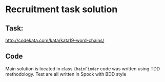 # Recruitment task solution

## Task:
http://codekata.com/kata/kata19-word-chains/

## Code
Main solution is located in class `ChainFinder` code was written using TDD methodology. Test are all written in Spock with BDD style
